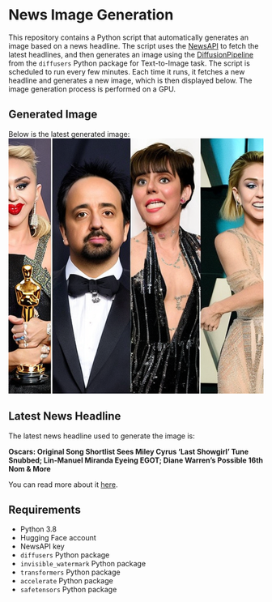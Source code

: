 # News Image Generation
This repository contains a Python script that automatically generates an image based on a news headline. The script uses the [NewsAPI](https://newsapi.org/) to fetch the latest headlines, and then generates an image using the [DiffusionPipeline](https://github.com/huggingface/diffusers) from the `diffusers` Python package for Text-to-Image task.
The script is scheduled to run every few minutes. Each time it runs, it fetches a new headline and generates a new image, which is then displayed below. The image generation process is performed on a GPU.

## Generated Image
Below is the latest generated image:
![Generated Image](image.png)

## Latest News Headline
The latest news headline used to generate the image is:

**Oscars: Original Song Shortlist Sees Miley Cyrus ‘Last Showgirl’ Tune Snubbed; Lin-Manuel Miranda Eyeing EGOT; Diane Warren’s Possible 16th Nom & More**

You can read more about it [here](http://deadline.com/2024/12/oscars-original-song-short-list-miley-cyrus-snub-lin-manuel-miranda-1236209084/).

## Requirements
- Python 3.8
- Hugging Face account
- NewsAPI key
- `diffusers` Python package
- `invisible_watermark` Python package
- `transformers` Python package
- `accelerate` Python package
- `safetensors` Python package
